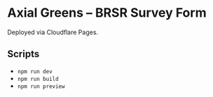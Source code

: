 # Axial Greens – BRSR Survey Form

Deployed via Cloudflare Pages.

## Scripts
- `npm run dev`
- `npm run build`
- `npm run preview`